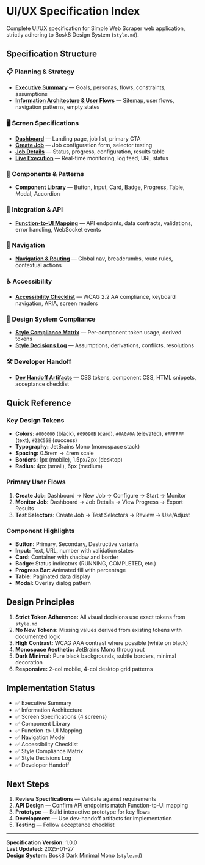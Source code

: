 # UI/UX Specification Index

Complete UI/UX specification for Simple Web Scraper web application, strictly adhering to Bosk8 Design System (`style.md`).

## Specification Structure

### 📋 Planning & Strategy
- **[Executive Summary](./executive-summary.md)** — Goals, personas, flows, constraints, assumptions
- **[Information Architecture & User Flows](./ia-and-flows.md)** — Sitemap, user flows, navigation patterns, empty states

### 🖥️ Screen Specifications
- **[Dashboard](./screen-specs/dashboard.md)** — Landing page, job list, primary CTA
- **[Create Job](./screen-specs/create-job.md)** — Job configuration form, selector testing
- **[Job Details](./screen-specs/job-details.md)** — Status, progress, configuration, results table
- **[Live Execution](./screen-specs/execution.md)** — Real-time monitoring, log feed, URL status

### 🧩 Components & Patterns
- **[Component Library](./specs/component-library/spec.md)** — Button, Input, Card, Badge, Progress, Table, Modal, Accordion

### 🔌 Integration & API
- **[Function-to-UI Mapping](./function-to-ui.md)** — API endpoints, data contracts, validations, error handling, WebSocket events

### 🧭 Navigation
- **[Navigation & Routing](./navigation.md)** — Global nav, breadcrumbs, route rules, contextual actions

### ♿ Accessibility
- **[Accessibility Checklist](./accessibility.md)** — WCAG 2.2 AA compliance, keyboard navigation, ARIA, screen readers

### 🎨 Design System Compliance
- **[Style Compliance Matrix](./style-compliance-matrix.md)** — Per-component token usage, derived tokens
- **[Style Decisions Log](./style-decisions-log.md)** — Assumptions, derivations, conflicts, resolutions

### 🛠️ Developer Handoff
- **[Dev Handoff Artifacts](./dev-handoff.md)** — CSS tokens, component CSS, HTML snippets, acceptance checklist

## Quick Reference

### Key Design Tokens
- **Colors:** `#000000` (black), `#09090B` (card), `#0A0A0A` (elevated), `#FFFFFF` (text), `#22C55E` (success)
- **Typography:** JetBrains Mono (monospace stack)
- **Spacing:** 0.5rem → 4rem scale
- **Borders:** 1px (mobile), 1.5px/2px (desktop)
- **Radius:** 4px (small), 6px (medium)

### Primary User Flows
1. **Create Job:** Dashboard → New Job → Configure → Start → Monitor
2. **Monitor Job:** Dashboard → Job Details → View Progress → Export Results
3. **Test Selectors:** Create Job → Test Selectors → Review → Use/Adjust

### Component Highlights
- **Button:** Primary, Secondary, Destructive variants
- **Input:** Text, URL, number with validation states
- **Card:** Container with shadow and border
- **Badge:** Status indicators (RUNNING, COMPLETED, etc.)
- **Progress Bar:** Animated fill with percentage
- **Table:** Paginated data display
- **Modal:** Overlay dialog pattern

## Design Principles

1. **Strict Token Adherence:** All visual decisions use exact tokens from `style.md`
2. **No New Tokens:** Missing values derived from existing tokens with documented logic
3. **High Contrast:** WCAG AAA contrast where possible (white on black)
4. **Monospace Aesthetic:** JetBrains Mono throughout
5. **Dark Minimal:** Pure black backgrounds, subtle borders, minimal decoration
6. **Responsive:** 2-col mobile, 4-col desktop grid patterns

## Implementation Status

- ✅ Executive Summary
- ✅ Information Architecture
- ✅ Screen Specifications (4 screens)
- ✅ Component Library
- ✅ Function-to-UI Mapping
- ✅ Navigation Model
- ✅ Accessibility Checklist
- ✅ Style Compliance Matrix
- ✅ Style Decisions Log
- ✅ Developer Handoff

## Next Steps

1. **Review Specifications** — Validate against requirements
2. **API Design** — Confirm API endpoints match Function-to-UI mapping
3. **Prototype** — Build interactive prototype for key flows
4. **Development** — Use dev-handoff artifacts for implementation
5. **Testing** — Follow acceptance checklist

---

**Specification Version:** 1.0.0  
**Last Updated:** 2025-01-27  
**Design System:** Bosk8 Dark Minimal Mono (`style.md`)

